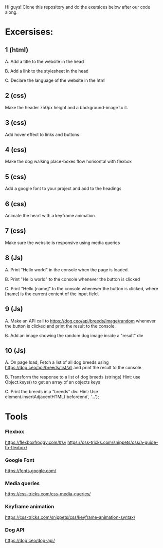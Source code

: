 Hi guys! Clone this repository and do the exersices below after our code along.

# Excersises:

## 1 (html)
A. Add a title to the website in the head

B. Add a link to the stylesheet in the head

C. Declare the language of the website in the html 

## 2 (css)
Make the header 750px height and a background-image to it. 

## 3 (css) 
Add hover effect to links and buttons

## 4 (css)
Make the dog walking place-boxes flow horisontal with flexbox

## 5 (css)
Add a google font to your project and add to the headings

## 6 (css)
Animate the heart with a keyframe animation

## 7 (css)
Make sure the website is responsive using media queries

## 8 (Js)
A. Print "Hello world" in the console when the page is loaded.

B. Print "Hello world" to the console whenever the button is clicked

C. Print "Hello [name]" to the console whenever the button is clicked, where [name] is the current content of the input field.

## 9 (Js)
A. Make an API call to https://dog.ceo/api/breeds/image/random whenever the button is clicked and print the result to the console.

B. Add an image showing the random dog image inside a "result" div

## 10 (Js)
A. On page load, Fetch a list of all dog breeds using https://dog.ceo/api/breeds/list/all and print the result to the console.

B. Transform the response to a list of dog breeds (strings) Hint: use Object.keys() to get an array of an objects keys

C. Print the breeds in a "breeds" div. Hint: Use element.insertAdjacentHTML('beforeend', '...');


# Tools

### Flexbox
https://flexboxfroggy.com/#sv
https://css-tricks.com/snippets/css/a-guide-to-flexbox/

### Google Font
https://fonts.google.com/

### Media queries
https://css-tricks.com/css-media-queries/

### Keyframe animation
https://css-tricks.com/snippets/css/keyframe-animation-syntax/

### Dog API
https://dog.ceo/dog-api/

